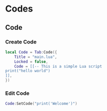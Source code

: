 # Codes

## Code
### Create Code
```lua
local Code = Tab:Code({
    Title = "main.lua",
    Locked = false,
    Code = [[-- This is a simple Lua script
print("hello world")
]],
})
```

### Edit Code
```lua
Code:SetCode("print('Welcome')")
```
